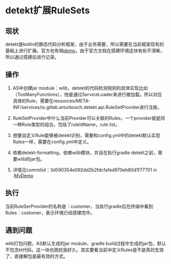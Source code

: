 # detekt扩展RuleSets

## 现状

detekt是kotlin的静态代码分析框架，由于业务需要，所以需要在当前框架现有的基础上进行扩展。官方也有相[demo](https://github.com/arturbosch/detekt/tree/master/detekt-sample-extensions)，由于官方文档在搭建环境这块有些不清晰，所以通过搭建后进行记录。

## 操作

1. AS中创建jar module：wlib，detekt的代码检测规则的具体实现比如（TooManyFunctions），他是通过ServiceLoader来进行被加载。所以对应具体的Rule，需要在resources/META-INF/services/io.gitlab.arturbosch.detekt.api.RuleSetProvider进行注册。

2. RuleSetProvider中什么当前Provider可以关联的Rules，一个provider就是同一种Rule类型的组合。包括了ruleIdName，rule list。

3. 想要自定义Rule能够被detekt识别，需要和config.yml中的detekt默认实现Rules一样，需要在config.yml中定义。
4. 依赖detekt-formatting，依赖wlib模块，并且在执行gradle detekt之前，需要wlib的jar包。

5. 详情见commitid：3d590354e092dd2b2fdcfafed970eb80d1f77701 in :[MyDemo](https://github.com/dndxxiangyu/MyDemo/tree/master)

## 执行

当前RuleSerProvider的名称是：customer，当执行gradle后在终端中看到Rules：costomer，表示环境已经搭建完毕。

## 遇到问题

wlib打包问题，AS默认生成的jar module，gradle build过程中生成的jar包，默认不包含kt代码，这一块也困扰我好久。其实要看当前中定义Rules是不是真的生效了，直接解包是最有效的方式。

